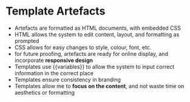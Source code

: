 # Template Artefacts
* Artefacts are formatted as HTML documents, with embedded CSS
* HTML allows the system to edit content, layout, and formatting as prompted
* CSS allows for easy changes to style, colour, font, etc.
* for future proofing, artefacts are ready for online display, and incorporate **responsive design**
* Templates use {{variables}} to allow the system to input correct information in the correct place
* Templates ensure consistency in branding
* Templates allow me to **focus on the content**, and not waste time on aesthetics or formatting
